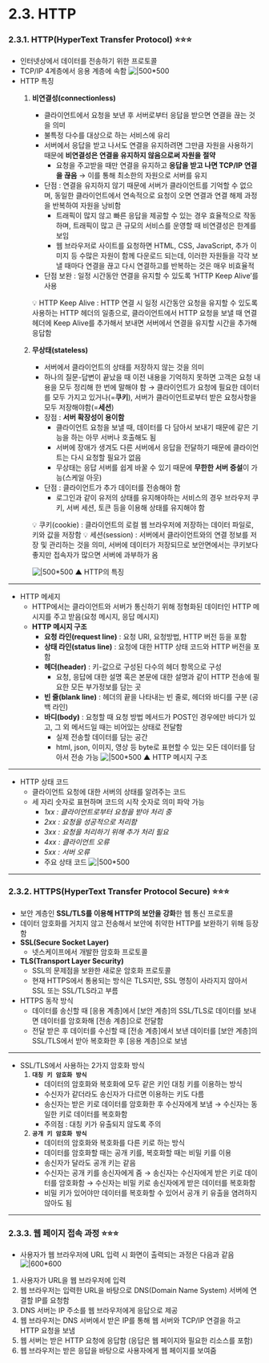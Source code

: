 # 2.3. HTTP

### 2.3.1. HTTP(HyperText Transfer Protocol) ⭐️⭐️⭐️

- 인터넷상에서 데이터를 전송하기 위한 프로토콜
- TCP/IP 4계층에서 응용 계층에 속함
  ![|500\*500](https://i.imgur.com/wWO4tp4.png)
- HTTP 특징
    1. **비연결성(connectionless)**
        - 클라이언트에서 요청을 보낸 후 서버로부터 응답을 받으면 연결을 끊는 것을 의미
        - 불특정 다수를 대상으로 하는 서비스에 유리
        - 서버에서 응답을 받고 나서도 연결을 유지하려면 그만큼 자원을 사용하기 때문에 **비연결성은 연결을 유지하지 않음으로써 자원을 절약**
	        - 요청을 주고받을 때만 연결을 유지하고 **응답을 받고 나면 TCP/IP 연결을 끊음** 
	          → 이를 통해 최소한의 자원으로 서버를 유지
        - 단점 : 연결을 유지하지 않기 때문에 서버가 클라이언트를 기억할 수 없으며, 동일한 클라이언트에서 연속적으로 요청이 오면 연결과 연결 해제 과정을 반복하여 자원을 낭비함
	        - 트래픽이 많지 않고 빠른 응답을 제공할 수 있는 경우 효율적으로 작동하며, 트래픽이 많고 큰 규모의 서비스를 운영할 때 비연결성은 한계를 보임
	        - 웹 브라우저로 사이트를 요청하면 HTML, CSS, JavaScript, 추가 이미지 등 수많은 자원이 함께 다운로드 되는데, 이러한 자원들을 각각 보낼 때마다 연결을 끊고 다시 연결하고를 반복하는 것은 매우 비효율적
        - 단점 보완 : 일정 시간동안 연결을 유지할 수 있도록 ‘HTTP Keep Alive’를 사용
        
        💡 HTTP Keep Alive : HTTP 연결 시 일정 시간동안 요청을 유지할 수 있도록 사용하는 HTTP 헤더의 일종으로, 클라이언트에서 HTTP 요청을 보낼 때 연결 헤더에 Keep Alive를 추가해서 보내면 서버에서 연결을 유지할 시간을 추가해 응답함
        
    2. **무상태(stateless)**
        - 서버에서 클라이언트의 상태를 저장하지 않는 것을 의미
        - 하나의 질문-답변이 끝났을 때 이전 내용을 기억하지 못하면 고객은 요청 내용을 모두 정리해 한 번에 말해야 함
            → 클라이언트가 요청에 필요한 데이터를 모두 가지고 있거나(=**쿠키**), 서버가 클라이언트로부터 받은 요청사항을 모두 저장해야함(=**세션**)
        - 장점 : **서버 확장성이 용이함**
	        - 클라이언트 요청을 보낼 때, 데이터를 다 담아서 보내기 때문에 같은 기능을 하는 아무 서버나 호출해도 됨
	        - 서버에 장애가 생겨도 다른 서버에서 응답을 전달하기 때문에 클라이언트는 다시 요청할 필요가 없음
	        - 무상태는 응답 서버를 쉽게 바꿀 수 있기 때문에 **무한한 서버 증설**이 가능(스케일 아웃)
	    - 단점 : 클라이언트가 추가 데이터를 전송해야 함
		    - 로그인과 같이 유저의 상태를 유지해야하는 서비스의 경우 브라우저 쿠키, 서버 세션, 토큰 등을 이용해 상태를 유지해야 함
			
        💡 쿠키(cookie) : 클라이언트의 로컬 웹 브라우저에 저장하는 데이터 파일로, 키와 값을 저장함
	    💡 세션(session) : 서버에서 클라이언트와의 연결 정보를 저장 및 관리하는 것을 의미, 서버에 데이터가 저장되므로 보안면에서는 쿠키보다 좋지만 접속자가 많으면 서버에 과부하가 옴
        
		![|500\*500](https://i.imgur.com/efEfNNg.png)
        ▲ HTTP의 특징
***
- HTTP 메세지
    - HTTP에서는 클라이언트와 서버가 통신하기 위해 정형화된 데이터인 HTTP 메시지를 주고 받음(요청 메시지, 응답 메시지)
    - **HTTP 메시지 구조**    
        - **요청 라인(request line)** : 요청 URI, 요청방법, HTTP 버전 등을 포함
        - **상태 라인(status line)** : 요청에 대한 HTTP 상태 코드와 HTTP 버전을 포함
        - **헤더(header)** : 키-값으로 구성된 다수의 헤더 항목으로 구성 
	        - 요청, 응답에 대한 설명 혹은 본문에 대한 설명과 같이 HTTP 전송에 필요한 모든 부가정보를 담는 곳
        - **빈 줄(blank line)** : 헤더의 끝을 나타내는 빈 줄로, 헤더와 바디를 구분 (공백 라인)
        - **바디(body)** : 요청할 때 요청 방법 메서드가 POST인 경우에만 바디가 있고, 그 외 메서드일 때는 비어있는 상태로 전달함
	        - 실제 전송할 데이터를 담는 공간
	        - html, json, 이미지, 영상 등 byte로 표현할 수 있는 모든 데이터를 담아서 전송 가능
	          ![|500\*500](https://i.imgur.com/WW4B1Va.png)
		    ▲ HTTP 메시지 구조
***
- HTTP 상태 코드
	- 클라이언트 요청에 대한 서버의 상태를 알려주는 코드
	- 세 자리 숫자로 표현하며 코드의 시작 숫자로 의미 파악 가능
		- *1xx : 클라이언트로부터 요청을 받아 처리 중*
		- *2xx : 요청을 성공적으로 처리함*
		- *3xx : 요청을 처리하기 위해  추가 처리 필요*
		- *4xx : 클라이언트 오류*
		- *5xx : 서버 오류*
		- 주요 상태 코드
		  ![|500\*500](https://i.imgur.com/W8DwJeH.png)
***

### 2.3.2. HTTPS(HyperText Transfer Protocol Secure) ⭐️⭐️⭐️

- 보안 계층인 **SSL/TLS를 이용해 HTTP의 보안을 강화**한 웹 통신 프로토콜
- 데이터 암호화를 거치지 않고 전송해서 보안에 취약한 HTTP를 보완하기 위해 등장함
- **SSL(Secure Socket Layer)**
    - 넷스케이프에서 개발한 암호화 프로토콜
- **TLS(Transport Layer Security)**
    - SSL의 문제점을 보완한 새로운 암호화 프로토콜
    - 현재 HTTPS에서 통용되는 방식은 TLS지만, SSL 명칭이 사라지지 않아서 SSL 또는 SSL/TLS라고 부름
- HTTPS 동작 방식
    - 데이터를 송신할 때 [응용 계층]에서 [보안 계층]의 SSL/TLS로 데이터를 보내면 데이터를 암호화해 [전송 계층]으로 전달함
    - 전달 받은 후 데이터를 수신할 때 [전송 계층]에서 보낸 데이터를 [보안 계층]의 SSL/TLS에서 받아 복호화한 후 [응용 계층]으로 보냄
***
- SSL/TLS에서 사용하는 2가지 암호화 방식
    1. **`대칭 키 암호화 방식`**
        - 데이터의 암호화와 복호화에 모두 같은 키인 대칭 키를 이용하는 방식
        - 수신자가 같더라도 송신자가 다르면 이용하는 키도 다름
        - 송신자는 받은 키로 데이터를 암호화한 후 수신자에게 보냄 → 수신자는 동일한 키로 데이터를 복호화함
        - 주의점 : 대칭 키가 유출되지 않도록 주의
    2. **`공개 키 암호화 방식`**
        - 데이터의 암호화와 복호화를 다른 키로 하는 방식
        - 데이터를 암호화할 때는 공개 키를, 복호화할 때는 비밀 키를 이용
        - 송신자가 달라도 공개 키는 같음
        - 수신자는 공개 키를 송신자에게 줌 → 송신자는 수신자에게 받은 키로 데이터를 암호화함 → 수신자는 비밀 키로 송신자에게 받은 데이터를 복호화함
        - 비밀 키가 있어야만 데이터를 복호화할 수 있어서 공개 키 유출을 염려하지 않아도 됨
***

### 2.3.3. 웹 페이지 접속 과정 ⭐️⭐️⭐️

- 사용자가 웹 브라우저에 URL 입력 시 화면이 출력되는 과정은 다음과 같음
	  ![|600\*600](https://i.imgur.com/yYnpdmX.png)

1. 사용자가 URL을 웹 브라우저에 입력
2. 웹 브라우저는 입력한 URL을 바탕으로 DNS(Domain Name System) 서버에 연결할 IP를 요청함
3. DNS 서버는 IP 주소를 웹 브라우저에게 응답으로 제공
4. 웹 브라우저는 DNS 서버에서 받은 IP를 통해 웹 서버와 TCP/IP 연결을 하고 HTTP 요청을 보냄
5. 웹 서버는 받은 HTTP 요청에 응답함 (응답은 웹 페이지와 필요한 리소스를 포함)
6. 웹 브라우저는 받은 응답을 바탕으로 사용자에게 웹 페이지를 보여줌